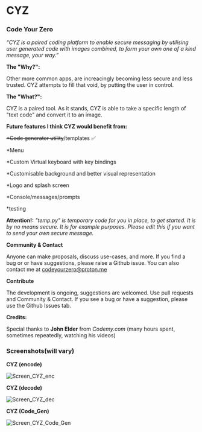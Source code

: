 # CYZ

<h3>Code Your Zero</h3>

<i>“CYZ is a paired coding platform to enable secure messaging 
by utilising user generated code with images combined, 
to form your own one of a kind message, your way.”</i>

<b>The "Why?":</b>

Other more common apps, are increacingly becoming 
less secure and less trusted. CYZ attempts to fill that void,
by putting the user in control.

<b>The "What?":</b>

CYZ is a paired tool. As it stands, CYZ is able to take a specific 
length of "text code" and convert it to an image. 

<b>Future features I think CYZ would benefit from:</b>

<p><s>*Code generator utility</s>/templates &#9989;</p>
<p>*Menu</p>
<p>*Custom Virtual keyboard with key bindings</p>
<p>*Customisable background and better visual representation</p>
<p>*Logo and splash screen</p>
<p>*Console/messages/prompts</p>
<p>*testing</p>

<b>Attention!:</b>
<i>"temp.py" is temporary code for you in place, to get started.
It is by no means secure. It is for example purposes.
Please edit this if you want to send your own secure message.</i>

<b>Community & Contact</b>

Anyone can make proposals, discuss use-cases, and more. If you find a bug or or have suggestions, please raise a Github issue.
You can also contact me at codeyourzero@proton.me

<b>Contribute</b>

The development is ongoing, suggestions are welcomed. Use pull requests and Community & Contact.
If you see a bug or have a suggestion, please use the Github Issues tab.

<b>Credits:</b>

Special thanks to <b>John Elder</b> from <i>Codemy.com</i> (many hours spent, sometimes 
repeatedly, watching his videos)

<h3>Screenshots(will vary)</h3>
<b>CYZ (encode)</b>

![Screen_CYZ_enc](https://github.com/2create2/CYZ/assets/130288302/8506c759-6e32-4554-942e-90a6c081fb8e)

<b>CYZ (decode)</b>

![Screen_CYZ_dec](https://github.com/2create2/CYZ/assets/130288302/1bc455ab-0341-49ca-8b97-52c694ba86b2)

<b>CYZ (Code_Gen)</b>

![Screen_CYZ_Code_Gen](https://github.com/2create2/CYZ/assets/130288302/75daf579-67f1-40e5-bf3e-4f44d726f1e7)


